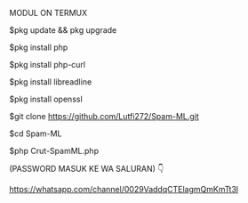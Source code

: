 MODUL ON TERMUX


$pkg update && pkg upgrade

$pkg install php

$pkg install php-curl

$pkg install libreadline

$pkg install openssl

$git clone https://github.com/Lutfi272/Spam-ML.git

$cd Spam-ML

$php Crut-SpamML.php

(PASSWORD MASUK KE WA SALURAN) 👇

https://whatsapp.com/channel/0029VaddqCTElagmQmKmTt3l

